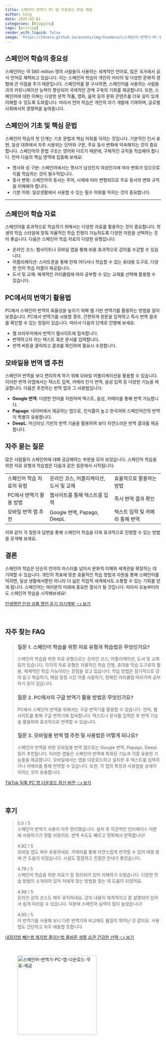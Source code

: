 ```yaml
---
title: 스페인어 번역기 PC 앱 다운로드 무료 제공
author: bing
date: 2025-02-01
categories: [Blogging]
tags: [writing]
render_with_liquid: false
image: 'https://24nara.github.io/assets/img/thumbnail/스페인어-번역기-PC-앱-다운로드-무료-제공.webp'
---
```



<h2 id='스페인어_학습의_중요성'>스페인어 학습의 중요성</h2>

<p>스페인어는 약 580 million 명의 사람들이 사용하는 세계적인 언어로, 많은 국가에서 공식 언어로 채택되고 있습니다. 이는 스페인어 학습이 개인의 커리어 및 다양한 문화적 경험에 큰 이점을 주기 때문입니다. 스페인어를 잘 구사하면, 스페인어를 사용하는 사람들과의 커뮤니케이션 능력이 향상되어 국제적인 관계 구축의 기회를 제공합니다. 또한, 스페인어에 대한 이해는 다양한 문학 작품, 영화, 음악 등의 문화 콘텐츠를 더욱 깊이 있게 이해할 수 있도록 도와줍니다. 따라서 언어 학습은 개인의 자기 개발에 기여하며, 글로벌 사회에서의 경쟁력을 높여줍니다.</p>

<h2 id='스페인어_기초_및_핵심_문법'>스페인어 기초 및 핵심 문법</h2>

<p>스페인어 학습의 첫 단계는 기초 문법과 핵심 어휘를 익히는 것입니다. 기본적인 인사 표현, 일상 대화에서 자주 사용되는 단어와 구문, 주요 동사 변화에 익숙해지는 것이 중요합니다. 스페인어의 문법 구조는 영어와 다르기 때문에, 구체적인 규칙을 학습해야 합니다. 먼저 다음의 핵심 영역에 집중해 보세요:</p>

<ul>
    <li>명사와 성 구분: 스페인어에서는 명사가 남성인지 여성인지에 따라 변화가 있으므로 이를 학습하는 것이 필수적입니다.</li>
    <li>동사 변화: 스페인어의 동사는 주어, 시제에 따라 변형되므로 주요 동사의 변화 규칙을 이해해야 합니다.</li>
    <li>기본 어휘: 일상생활에서 사용할 수 있는 필수 어휘를 익히는 것이 중요합니다.</li>
</ul>

<hr />

<h2 id='스페인어_학습_자료'>스페인어 학습 자료</h2>

<p>스페인어를 효과적으로 학습하기 위해서는 다양한 자료를 활용하는 것이 중요합니다. 학생의 학습 스타일에 맞춰 자율적인 학습 진행이 가능하도록 다양한 자원을 선택하는 것이 좋습니다. 다음은 스페인어 학습 자료의 다양한 유형입니다:</p>

<ul>
    <li>온라인 코스: 웹사이트나 모바일 앱을 통해 비용 효과적으로 강의를 수강할 수 있습니다.</li>
    <li>어플리케이션: 스마트폰을 통해 언제 어디서나 학습할 수 있는 휴대용 도구로, 다양한 언어 학습 어플이 제공됩니다.</li>
    <li>도서 및 교재: 체계적인 커리큘럼에 따라 공부할 수 있는 교재를 선택해 활용할 수 있습니다.</li>
</ul>

<h2 id='PC에서의_번역기_활용법'>PC에서의 번역기 활용법</h2>

<p>PC에서 스페인어 번역의 효율성을 높이기 위해 웹 기반 번역기를 활용하는 방법을 알아보겠습니다. PC에서 번역기를 사용할 경우, 간편하게 원문을 입력하고 즉시 번역 결과를 확인할 수 있는 장점이 있습니다. 따라서 다음의 단계로 진행해 보세요:</p>

<ul>
    <li>웹 브라우저에서 번역기 웹사이트에 접속합니다.</li>
    <li>번역하고자 하는 텍스트 혹은 문서를 입력합니다.</li>
    <li>번역 버튼을 클릭하고 결과를 확인하여 필요시 수정합니다.</li>
</ul>

<h2 id='모바일용_번역_앱_추천'>모바일용 번역 앱 추천</h2>

<p>스페인어 번역을 보다 편리하게 하기 위해 모바일 어플리케이션을 활용할 수 있습니다. 이러한 번역 아앱에서는 텍스트 입력, 카메라 인식 번역, 음성 입력 등 다양한 기능을 제공합니다. 다음은 추천하는 번역 앱과 그 사용법입니다:</p>

<ul>
    <li><b>Google 번역</b>: 다양한 언어를 지원하며 텍스트, 음성, 카메라를 통해 번역 가능합니다.</li>
    <li><b>Papago</b>: 네이버에서 제공하는 앱으로, 인식률이 높고 한국어와 스페인어간의 번역이 특별히 유용합니다.</li>
    <li><b>DeepL</b>: 머신러닝 기반의 번역 기술을 활용하여 보다 자연스러운 번역 결과를 제공합니다.</li>
</ul>

<h2 id='자주_묻는_질문'>자주 묻는 질문</h2>

<p>많은 사람들이 스페인어에 대해 궁금해하는 부분을 모아 보았습니다. 스페인어 학습을 위한 자료 유형과 학습법은 다음과 같은 질문에서 시작됩니다:</p>

<table>
    <tr>
        <td>스페인어 학습 자료의 유형</td>
        <td>온라인 코스, 어플리케이션, 도서 및 교재</td>
        <td>효율적으로 활용하는 방법</td>
    </tr>
    <tr>
        <td>PC에서 번역기 활용 방법</td>
        <td>웹사이트를 통해 텍스트를 입력</td>
        <td>즉시 번역 결과 확인</td>
    </tr>
    <tr>
        <td>모바일 번역 앱 추천</td>
        <td>Google 번역, Papago, DeepL</td>
        <td>텍스트 입력 및 카메라 통해 번역</td>
    </tr>
</table>

<p>이와 같이 각 질문과 답변을 통해 스페인어 학습을 더욱 효과적으로 진행할 수 있는 방법을 모색해 보세요.</p>

<h2 id='결론'>결론</h2>

<p>스페인어 학습은 단순히 언어의 마스터를 넘어서 문화적 이해와 세계관을 확장하는 데 기여할 수 있습니다. 개인의 목표에 맞춘 효율적인 학습 방법과 자원을 통해 스페인어를 익히면, 일상 생활에서뿐만 아니라 더 넓은 직업적 세계에서도 소통할 수 있는 기회를 얻게 됩니다. 스페인어는 여러분의 미래에 중요한 열쇠가 될 것입니다. 따라서 오늘부터라도 스페인어 학습을 시작해보세요!</p>


<p><a class="click-button" title="인생명언 인성 성품 명언 듣기 자기계발" href="https://24nara.github.io/posts/%EC%9D%B8%EC%83%9D%EB%AA%85%EC%96%B8-%EC%9D%B8%EC%84%B1-%EC%84%B1%ED%92%88-%EB%AA%85%EC%96%B8-%EB%93%A3%EA%B8%B0-%EC%9E%90%EA%B8%B0%EA%B3%84%EB%B0%9C/" rel="dofollow">인생명언 인성 성품 명언 듣기 자기계발 👈 보기</a></p><br>
<h2 id='자주_찾는_FAQ'>자주 찾는 FAQ</h2>
<div itemscope="" itemtype="https://schema.org/FAQPage"> 
<blockquote> 
<div itemscope="" itemprop="mainEntity" itemtype="https://schema.org/Question"> 
<h3 itemprop="name">질문 1. 스페인어 학습을 위한 자료 유형과 학습법은 무엇인가요?</h3> 
<div itemscope="" itemprop="acceptedAnswer" itemtype="https://schema.org/Answer"> 
<span itemprop="text"> 
<p>스페인어 학습을 위한 자료 유형으로는 온라인 코스, 어플리케이션, 도서 및 교재 등이 있습니다. 각각의 자료 유형은 자율적인 학습 진행, 휴대용 학습 도구로의 활용, 체계적인 학습 가능이라는 장점을 갖고 있습니다. 학습 방법은 정기적으로 강의 듣고 복습하기, 매일 일정 시간 어플 사용하기, 정해진 커리큘럼 따라가며 공부하기 등이 있습니다.</p> 
</span> 
</div> 
</div> 

<div itemscope="" itemprop="mainEntity" itemtype="https://schema.org/Question"> 
<h3 itemprop="name">질문 2. PC에서의 구글 번역기 활용 방법은 무엇인가요?</h3> 
<div itemscope="" itemprop="acceptedAnswer" itemtype="https://schema.org/Answer"> 
<span itemprop="text"> 
<p>PC에서 스페인어 번역을 위해서는 구글 번역기를 활용할 수 있습니다. 먼저, 웹사이트를 통해 구글 번역기에 접속합니다. 텍스트나 문서를 입력한 후 번역 기능을 활용하여 효과적으로 번역할 수 있습니다.</p> 
</span> 
</div> 
</div> 

<div itemscope="" itemprop="mainEntity" itemtype="https://schema.org/Question"> 
<h3 itemprop="name">질문 3. 모바일용 번역 앱 추천 및 사용법은 어떻게 되나요?</h3> 
<div itemscope="" itemprop="acceptedAnswer" itemtype="https://schema.org/Answer"> 
<span itemprop="text"> 
<p>스페인어 번역을 위한 모바일용 번역 앱으로는 Google 번역, Papago, DeepL 등이 추천됩니다. 이러한 앱들은 스페인어 번역에 특화된 기능과 각종 유용한 기능들을 제공합니다. 모바일에서는 앱을 다운로드하고 설치한 후 텍스트를 입력하거나 카메라를 통해 번역할 수 있습니다. 또한, 각 앱의 특징과 사용법을 상세히 익히는 것이 유용합니다.</p> 
</span> 
</div> 
</div> 

</blockquote> 
</div>
<p><a class="click-button" title="TikTok 틱톡 PC 앱 다운로드 최신 버전" href="https://24nara.github.io/posts/TikTok-%ED%8B%B1%ED%86%A1-PC-%EC%95%B1-%EB%8B%A4%EC%9A%B4%EB%A1%9C%EB%93%9C-%EC%B5%9C%EC%8B%A0-%EB%B2%84%EC%A0%84/" rel="dofollow">TikTok 틱톡 PC 앱 다운로드 최신 버전 👈 보기</a></p><br>
<h2 id='후기'>후기</h2>
<div itemscope itemtype="https://schema.org/Product">
  <blockquote>
  <div itemprop="review" itemscope itemtype="https://schema.org/Review">
      <div itemprop="reviewRating" itemscope itemtype="https://schema.org/Rating"> <span itemprop="ratingValue">5.0</span> / <span itemprop="bestRating">5</span> </div>
      <span itemprop="reviewBody">스페인어 번역기 사용이 아주 편리했습니다. 설치 후 직관적인 인터페이스 덕분에 사용하기가 정말 쉬웠어요. 번역 속도도 빠르고 정확해서 만족합니다!</span>
  </div>
  <br>
  <div itemprop="review" itemscope itemtype="https://schema.org/Review">
      <div itemprop="reviewRating" itemscope itemtype="https://schema.org/Rating"> <span itemprop="ratingValue">4.92</span> / <span itemprop="bestRating">5</span> </div>
      <span itemprop="reviewBody">모바일 앱도 매우 유용하네요. 카메라를 통해 자연스럽게 번역할 수 있어 여행 중에 큰 도움이 되었습니다. 시설도 깔끔하고 친절한 안내가 좋았습니다.</span>
  </div>
  <br>
  <div itemprop="review" itemscope itemtype="https://schema.org/Review">
      <div itemprop="reviewRating" itemscope itemtype="https://schema.org/Rating"> <span itemprop="ratingValue">4.79</span> / <span itemprop="bestRating">5</span> </div>
      <span itemprop="reviewBody">스페인어 학습을 위한 자료가 잘 정리되어 있어 이해하기 쉬웠습니다. 다양한 학습 방법이 소개되어 있어 저에게 맞는 방법을 찾는 데 도움이 되었어요.</span>
  </div>
  <br>
  <div itemprop="review" itemscope itemtype="https://schema.org/Review">
      <div itemprop="reviewRating" itemscope itemtype="https://schema.org/Rating"> <span itemprop="ratingValue">4.96</span> / <span itemprop="bestRating">5</span> </div>
      <span itemprop="reviewBody">온라인 강의 코스도 매우 유익하네요. 강의 내용이 체계적이고 잘 설명되어 있어서 쉽게 따라갈 수 있습니다. 덕분에 스페인어 실력이 많이 늘었습니다!</span>
  </div>
  <br>
  <div itemprop="review" itemscope itemtype="https://schema.org/Review">
      <div itemprop="reviewRating" itemscope itemtype="https://schema.org/Rating"> <span itemprop="ratingValue">4.95</span> / <span itemprop="bestRating">5</span> </div>
      <span itemprop="reviewBody">이 번역기를 사용해 보니 다른 번역기와 비교해도 품질이 뛰어난 것 같아요. 사용법도 간단하고 자주 애용할 듯합니다.</span>
  </div>
  </blockquote>
</div>
<p><a class="click-button" title="내장지방 빼는법 체지방 줄이는법 올바른 생활 습관 건강한 선택" href="https://24nara.github.io/posts/%EB%82%B4%EC%9E%A5%EC%A7%80%EB%B0%A9-%EB%B9%BC%EB%8A%94%EB%B2%95-%EC%B2%B4%EC%A7%80%EB%B0%A9-%EC%A4%84%EC%9D%B4%EB%8A%94%EB%B2%95-%EC%98%AC%EB%B0%94%EB%A5%B8-%EC%83%9D%ED%99%9C-%EC%8A%B5%EA%B4%80-%EA%B1%B4%EA%B0%95%ED%95%9C-%EC%84%A0%ED%83%9D/" rel="dofollow">내장지방 빼는법 체지방 줄이는법 올바른 생활 습관 건강한 선택 👈 보기</a></p><br>
<figure class="image"><img src="https://24nara.github.io/assets/img/thumbnail/스페인어-번역기-PC-앱-다운로드-무료-제공.webp" alt="스페인어-번역기-PC-앱-다운로드-무료-제공" width="256" height="256"></figure>
